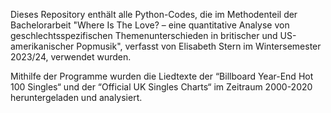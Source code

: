 Dieses Repository enthält alle Python-Codes, die im Methodenteil der Bachelorarbeit "Where Is The Love? – eine quantitative
Analyse von geschlechtsspezifischen Themenunterschieden in britischer und US-amerikanischer Popmusik", verfasst von Elisabeth
Stern im Wintersemester 2023/24, verwendet wurden.

Mithilfe der Programme wurden die Liedtexte der “Billboard Year-End Hot 100 Singles“ und der “Official UK Singles Charts“
im Zeitraum 2000-2020 heruntergeladen und analysiert. 
